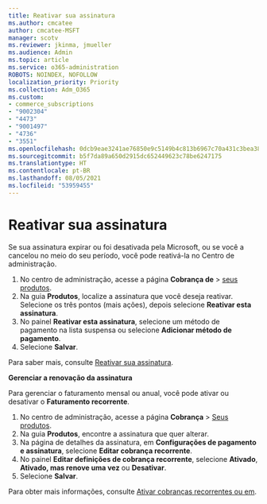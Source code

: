 ```yaml
---
title: Reativar sua assinatura
ms.author: cmcatee
author: cmcatee-MSFT
manager: scotv
ms.reviewer: jkinma, jmueller
ms.audience: Admin
ms.topic: article
ms.service: o365-administration
ROBOTS: NOINDEX, NOFOLLOW
localization_priority: Priority
ms.collection: Adm_O365
ms.custom:
- commerce_subscriptions
- "9002304"
- "4473"
- "9001497"
- "4736"
- "3551"
ms.openlocfilehash: 0dcb9eae3241ae76850e9c5149b4c813b6967c70a431c3bea38fba1843967a95
ms.sourcegitcommit: b5f7da89a650d2915dc652449623c78be6247175
ms.translationtype: HT
ms.contentlocale: pt-BR
ms.lasthandoff: 08/05/2021
ms.locfileid: "53959455"
---
```

# <a name="reactivate-your-subscription"></a>Reativar sua assinatura

Se sua assinatura expirar ou foi desativada pela Microsoft, ou se você a cancelou no meio do seu período, você pode reativá-la no Centro de administração.

1. No centro de administração, acesse a página **Cobrança de** > [seus produtos](https://go.microsoft.com/fwlink/p/?linkid=842054).
2. Na guia **Produtos**, localize a assinatura que você deseja reativar. Selecione os três pontos (mais ações), depois selecione **Reativar esta assinatura**.
3. No painel **Reativar esta assinatura**, selecione um método de pagamento na lista suspensa ou selecione **Adicionar método de pagamento**.
4. Selecione **Salvar**.

Para saber mais, consulte [Reativar sua assinatura](/microsoft-365/commerce/subscriptions/reactivate-your-subscription).

**Gerenciar a renovação da assinatura**

Para gerenciar o faturamento mensal ou anual, você pode ativar ou desativar o **Faturamento recorrente**.

1. No centro de administração, acesse a página **Cobrança** > [Seus produtos](https://go.microsoft.com/fwlink/p/?linkid=842054).
2. Na guia **Produtos**, encontre a assinatura que quer alterar.
3. Na página de detalhes da assinatura, em **Configurações de pagamento e assinatura**, selecione **Editar cobrança recorrente**.
4. No painel **Editar definições de cobrança recorrente**, selecione **Ativado**, **Ativado, mas renove uma vez** ou **Desativar**.
5. Selecione **Salvar**.

Para obter mais informações, consulte [Ativar cobranças recorrentes ou em](/microsoft-365/commerce/subscriptions/renew-your-subscription#turn-recurring-billing-off-or-on).